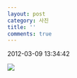 ```yaml
---
layout: post
category: 사진
title: ''
comments: true
---
```

2012-03-09 13:34:42


![][link0]

  


[link0]:https://t1.daumcdn.net/cfile/tistory/1705774B4F5987212A
